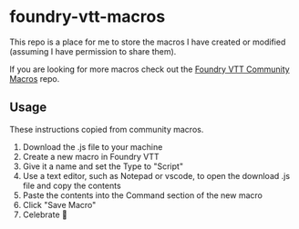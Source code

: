 # foundry-vtt-macros
This repo is a place for me to store the macros I have created or modified (assuming I have permission to share them).

If you are looking for more macros check out the [Foundry VTT Community Macros](https://github.com/foundry-vtt-community/macros/) repo.

## Usage 
These instructions copied from community macros.
1. Download the .js file to your machine
2. Create a new macro in Foundry VTT
3. Give it a name and set the Type to "Script"
4. Use a text editor, such as Notepad or vscode, to open the download .js file and copy the contents
5. Paste the contents into the Command section of the new macro
6. Click "Save Macro"
7. Celebrate 🎉
